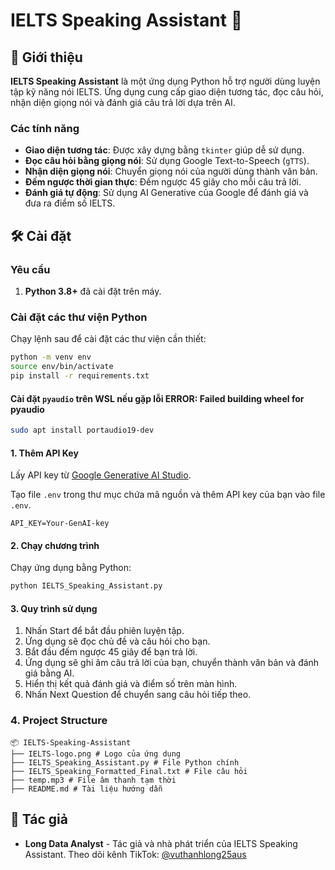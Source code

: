 # IELTS Speaking Assistant 🎤

## 📖 Giới thiệu

**IELTS Speaking Assistant** là một ứng dụng Python hỗ trợ người dùng luyện tập kỹ năng nói IELTS. Ứng dụng cung cấp giao diện tương tác, đọc câu hỏi, nhận diện giọng nói và đánh giá câu trả lời dựa trên AI.

### Các tính năng

- **Giao diện tương tác**: Được xây dựng bằng `tkinter` giúp dễ sử dụng.
- **Đọc câu hỏi bằng giọng nói**: Sử dụng Google Text-to-Speech (`gTTS`).
- **Nhận diện giọng nói**: Chuyển giọng nói của người dùng thành văn bản.
- **Đếm ngược thời gian thực**: Đếm ngược 45 giây cho mỗi câu trả lời.
- **Đánh giá tự động**: Sử dụng AI Generative của Google để đánh giá và đưa ra điểm số IELTS.

## 🛠️ Cài đặt

### Yêu cầu

1. **Python 3.8+** đã cài đặt trên máy.

### Cài đặt các thư viện Python

Chạy lệnh sau để cài đặt các thư viện cần thiết:

```bash
python -m venv env
source env/bin/activate
pip install -r requirements.txt
```

#### Cài đặt `pyaudio` trên WSL nếu gặp lỗi ERROR: Failed building wheel for pyaudio

```bash
sudo apt install portaudio19-dev
```

#### 1. Thêm API Key

Lấy API key từ [Google Generative AI Studio](https://aistudio.google.com/app/apikey).

Tạo file `.env` trong thư mục chứa mã nguồn và thêm API key của bạn vào file `.env`.

```env
API_KEY=Your-GenAI-key
```

#### 2. Chạy chương trình

Chạy ứng dụng bằng Python:

```bash
python IELTS_Speaking_Assistant.py
```

#### 3. Quy trình sử dụng

1. Nhấn Start để bắt đầu phiên luyện tập.
2. Ứng dụng sẽ đọc chủ đề và câu hỏi cho bạn.
3. Bắt đầu đếm ngược 45 giây để bạn trả lời.
4. Ứng dụng sẽ ghi âm câu trả lời của bạn, chuyển thành văn bản và đánh giá bằng AI.
5. Hiển thị kết quả đánh giá và điểm số trên màn hình.
6. Nhấn Next Question để chuyển sang câu hỏi tiếp theo.

### 4. **Project Structure**

```text
📦 IELTS-Speaking-Assistant
├── IELTS-logo.png # Logo của ứng dụng
├── IELTS_Speaking_Assistant.py # File Python chính
├── IELTS_Speaking_Formatted_Final.txt # File câu hỏi
├── temp.mp3 # File âm thanh tạm thời
├── README.md # Tài liệu hướng dẫn
```

## 📜 Tác giả

- **Long Data Analyst** - Tác giả và nhà phát triển của IELTS Speaking Assistant. Theo dõi kênh TikTok: [@vuthanhlong25aus](https://www.tiktok.com/@vuthanhlong25aus)
